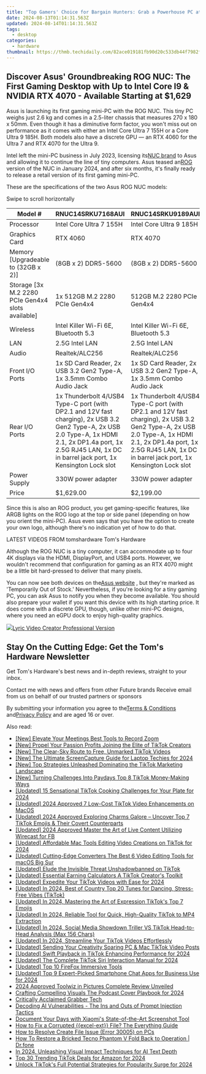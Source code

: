 ```yaml
---
title: "Top Gamers' Choice for Bargain Hunters: Grab a Powerhouse PC at Just $999—RTX 4060 & Ultra-Fast RAM"
date: 2024-08-13T01:14:31.563Z
updated: 2024-08-14T01:14:31.563Z
tags:
  - desktop
categories:
  - hardware
thumbnail: https://thmb.techidaily.com/82ace019181fb90d20c533db44f7982f837c984d09bf52bb3d1445c9e89ae06d.jpg
---
```


## Discover Asus' Groundbreaking ROG NUC: The First Gaming Desktop with Up to Intel Core I9 & NVIDIA RTX 4070 - Available Starting at $1,629

Asus is launching its first gaming mini-PC with the ROG NUC. This tiny PC weighs just 2.6 kg and comes in a 2.5-liter chassis that measures 270 x 180 x 50mm. Even though it has a diminutive form factor, you won't miss out on performance as it comes with either an Intel Core Ultra 7 155H or a Core Ultra 9 185H. Both models also have a discrete GPU — an RTX 4060 for the Ultra 7 and RTX 4070 for the Ultra 9.

 Intel left the mini-PC business in July 2023, licensing its[NUC brand](https://www.tomshardware.com/news/nuc-is-now-officially-part-of-the-asus-product-lineup) to Asus and allowing it to continue the line of tiny computers. Asus teased an[ROG](https://www.tomshardware.com/desktops/mini-pcs/asus-teases-rog-nuc-ready-to-be-unveiled-on-january-8) version of the NUC in January 2024, and after six months, it's finally ready to release a retail version of its first gaming mini-PC.

These are the specifications of the two Asus ROG NUC models:

 Swipe to scroll horizontally

| Model #                                             | RNUC14SRKU7168AUI                                                                                                                                                                                                  | RNUC14SRKU9189AUI                                                                                                                                                                                                  |
| --------------------------------------------------- | ------------------------------------------------------------------------------------------------------------------------------------------------------------------------------------------------------------------ | ------------------------------------------------------------------------------------------------------------------------------------------------------------------------------------------------------------------ |
| Processor                                           | Intel Core Ultra 7 155H                                                                                                                                                                                            | Intel Core Ultra 9 185H                                                                                                                                                                                            |
| Graphics Card                                       | RTX 4060                                                                                                                                                                                                           | RTX 4070                                                                                                                                                                                                           |
| Memory \[Upgradeable to (32GB x 2)\]                | (8GB x 2) DDR5-5600                                                                                                                                                                                                | (8GB x 2) DDR5-5600                                                                                                                                                                                                |
| Storage \[3x M.2 2280 PCIe Gen4x4 slots available\] | 1x 512GB M.2 2280 PCIe Gen4x4                                                                                                                                                                                      | 512GB M.2 2280 PCIe Gen4x4                                                                                                                                                                                         |
| Wireless                                            | Intel Killer Wi-Fi 6E, Bluetooth 5.3                                                                                                                                                                               | Intel Killer Wi-Fi 6E, Bluetooth 5.3                                                                                                                                                                               |
| LAN                                                 | 2.5G Intel LAN                                                                                                                                                                                                     | 2.5G Intel LAN                                                                                                                                                                                                     |
| Audio                                               | Realtek/ALC256                                                                                                                                                                                                     | Realtek/ALC256                                                                                                                                                                                                     |
| Front I/O Ports                                     | 1x SD Card Reader, 2x USB 3.2 Gen2 Type-A, 1x 3.5mm Combo Audio Jack                                                                                                                                               | 1x SD Card Reader, 2x USB 3.2 Gen2 Type-A, 1x 3.5mm Combo Audio Jack                                                                                                                                               |
| Rear I/O Ports                                      | 1x Thunderbolt 4/USB4 Type-C port (with DP2.1 and 12V fast charging), 2x USB 3.2 Gen2 Type-A, 2x USB 2.0 Type-A, 1x HDMI 2.1, 2x DP1.4a port, 1x 2.5G RJ45 LAN, 1x DC in barrel jack port, 1x Kensington Lock slot | 1x Thunderbolt 4/USB4 Type-C port (with DP2.1 and 12V fast charging), 2x USB 3.2 Gen2 Type-A, 2x USB 2.0 Type-A, 1x HDMI 2.1, 2x DP1.4a port, 1x 2.5G RJ45 LAN, 1x DC in barrel jack port, 1x Kensington Lock slot |
| Power Supply                                        | 330W power adapter                                                                                                                                                                                                 | 330W power adapter                                                                                                                                                                                                 |
| Price                                               | $1,629.00                                                                                                                                                                                                          | $2,199.00                                                                                                                                                                                                          |

 Since this is also an ROG product, you get gaming-specific features, like ARGB lights on the ROG logo at the top or side panel (depending on how you orient the mini-PC). Asus even says that you have the option to create your own logo, although there's no indication yet of how to do that.

 LATEST VIDEOS FROM tomshardware Tom's Hardware

 Although the ROG NUC is a tiny computer, it can accommodate up to four 4K displays via the HDMI, DisplayPort, and USB4 ports. However, we wouldn't recommend that configuration for gaming as an RTX 4070 might be a little bit hard-pressed to deliver that many pixels.

 You can now see both devices on the[Asus website](https://clk.tradedoubler.com/click?p=332082&a=2384895&epi=tomshardware-us-6479410811963061514&url=https%3A%2F%2Frog.asus.com%2Fus%2Fdesktops%2Fmini-pc%2Frog-nuc%2F) , but they're marked as 'Temporarily Out of Stock.' Nevertheless, if you're looking for a tiny gaming PC, you can ask Asus to notify you when they become available. You should also prepare your wallet if you want this device with its high starting price. It does come with a discrete GPU, though, unlike other mini-PC designs, where you need an eGPU dock to enjoy high-quality graphics.

<!-- affiliate ads begin -->
<a href="https://secure.2checkout.com/order/checkout.php?PRODS=11224199&QTY=1&AFFILIATE=108875&CART=1"><img src="https://secure.avangate.com/images/merchant/e09fdffe648a30658a9657bbed7b2388/products/copy_boxshot_lyricvideo.png" border="0">Lyric Video Creator Professional Version</a>
<!-- affiliate ads end -->
## Stay On the Cutting Edge: Get the Tom's Hardware Newsletter

 Get Tom's Hardware's best news and in-depth reviews, straight to your inbox.

 Contact me with news and offers from other Future brands  Receive email from us on behalf of our trusted partners or sponsors

 By submitting your information you agree to the[Terms & Conditions](https://futureplc.com/terms-conditions/) and[Privacy Policy](https://futureplc.com/privacy-policy/) and are aged 16 or over.


<ins class="adsbygoogle"
     style="display:block"
     data-ad-format="autorelaxed"
     data-ad-client="ca-pub-7571918770474297"
     data-ad-slot="1223367746"></ins>



<ins class="adsbygoogle"
     style="display:block"
     data-ad-client="ca-pub-7571918770474297"
     data-ad-slot="8358498916"
     data-ad-format="auto"
     data-full-width-responsive="true"></ins>

<span class="atpl-alsoreadstyle">Also read:</span>
<div><ul>
<li><a href="https://screen-activity-recording.techidaily.com/new-elevate-your-meetings-best-tools-to-record-zoom/"><u>[New] Elevate Your Meetings  Best Tools to Record Zoom</u></a></li>
<li><a href="https://tiktok-videos.techidaily.com/new-propel-your-passion-profits-joining-the-elite-of-tiktok-creators/"><u>[New] Propel Your Passion Profits  Joining the Elite of TikTok Creators</u></a></li>
<li><a href="https://tiktok-videos.techidaily.com/new-the-clear-sky-route-to-free-unmarked-tiktok-videos/"><u>[New] The Clear-Sky Route to Free, Unmarked TikTok Videos</u></a></li>
<li><a href="https://screen-activity-recording.techidaily.com/new-the-ultimate-screencapture-guide-for-laptop-techies-for-2024/"><u>[New] The Ultimate ScreenCapture Guide for Laptop Techies for 2024</u></a></li>
<li><a href="https://tiktok-videos.techidaily.com/new-top-strategies-unleashed-dominating-the-tiktok-marketing-landscape/"><u>[New] Top Strategies Unleashed  Dominating the TikTok Marketing Landscape</u></a></li>
<li><a href="https://tiktok-videos.techidaily.com/new-turning-challenges-into-paydays-top-8-tiktok-money-making-ways/"><u>[New] Turning Challenges Into Paydays  Top 8 TikTok Money-Making Ways</u></a></li>
<li><a href="https://tiktok-videos.techidaily.com/updated-15-sensational-tiktok-cooking-challenges-for-your-plate-for-2024/"><u>[Updated] 15 Sensational TikTok Cooking Challenges for Your Plate for 2024</u></a></li>
<li><a href="https://tiktok-videos.techidaily.com/updated-2024-approved-7-low-cost-tiktok-video-enhancements-on-macos/"><u>[Updated] 2024 Approved  7 Low-Cost TikTok Video Enhancements on MacOS</u></a></li>
<li><a href="https://tiktok-videos.techidaily.com/updated-2024-approved-exploring-charms-galore-uncover-top-7-tiktok-emojis-and-their-covert-counterparts/"><u>[Updated] 2024 Approved  Exploring Charms Galore – Uncover Top 7 TikTok Emojis & Their Covert Counterparts</u></a></li>
<li><a href="https://facebook-videos.techidaily.com/updated-2024-approved-master-the-art-of-live-content-utilizing-wirecast-for-fb/"><u>[Updated] 2024 Approved  Master the Art of Live Content  Utilizing Wirecast for FB</u></a></li>
<li><a href="https://tiktok-videos.techidaily.com/updated-affordable-mac-tools-editing-video-creations-on-tiktok-for-2024/"><u>[Updated] Affordable Mac Tools  Editing Video Creations on TikTok for 2024</u></a></li>
<li><a href="https://fox-glue.techidaily.com/updated-cutting-edge-converters-the-best-6-video-editing-tools-for-macos-big-sur/"><u>[Updated] Cutting-Edge Converters  The Best 6 Video Editing Tools for macOS Big Sur</u></a></li>
<li><a href="https://tiktok-videos.techidaily.com/updated-elude-the-invisible-threat-unshadowbanned-on-tiktok/"><u>[Updated] Elude the Invisible Threat  Unshadowbanned on TikTok</u></a></li>
<li><a href="https://tiktok-videos.techidaily.com/updated-essential-earning-calculators-a-tiktok-creators-toolkit/"><u>[Updated] Essential Earning Calculators  A TikTok Creator's Toolkit</u></a></li>
<li><a href="https://tiktok-videos.techidaily.com/updated-expedite-your-tiktok-videos-with-ease-for-2024/"><u>[Updated] Expedite Your TikTok Videos with Ease for 2024</u></a></li>
<li><a href="https://tiktok-videos.techidaily.com/updated-in-2024-best-of-country-top-20-tunes-for-dancing-stress-free-vibes-tiktok/"><u>[Updated] In 2024, Best of Country  Top 20 Tunes for Dancing, Stress-Free Vibes (TikTok)</u></a></li>
<li><a href="https://tiktok-videos.techidaily.com/updated-in-2024-mastering-the-art-of-expression-tiktoks-top-7-emojis/"><u>[Updated] In 2024, Mastering the Art of Expression  TikTok's Top 7 Emojis</u></a></li>
<li><a href="https://tiktok-videos.techidaily.com/updated-in-2024-reliable-tool-for-quick-high-quality-tiktok-to-mp4-extraction/"><u>[Updated] In 2024, Reliable Tool for Quick, High-Quality TikTok to MP4 Extraction</u></a></li>
<li><a href="https://tiktok-videos.techidaily.com/updated-in-2024-social-media-showdown-triller-vs-tiktok-head-to-head-analysis-max-156-chars/"><u>[Updated] In 2024, Social Media Showdown  Triller VS TikTok Head-to-Head Analysis (Max 156 Chars)</u></a></li>
<li><a href="https://tiktok-videos.techidaily.com/updated-in-2024-streamline-your-tiktok-videos-effortlessly/"><u>[Updated] In 2024, Streamline Your TikTok Videos Effortlessly</u></a></li>
<li><a href="https://tiktok-videos.techidaily.com/updated-sending-your-creativity-soaring-pc-and-mac-tiktok-video-posts/"><u>[Updated] Sending Your Creativity Soaring  PC & Mac TikTok Video Posts</u></a></li>
<li><a href="https://tiktok-videos.techidaily.com/updated-swift-playback-in-tiktok-enhancing-performance-for-2024/"><u>[Updated] Swift Playback in TikTok  Enhancing Performance for 2024</u></a></li>
<li><a href="https://tiktok-videos.techidaily.com/updated-the-complete-tiktok-siri-interaction-manual-for-2024/"><u>[Updated] The Complete TikTok Siri Interaction Manual for 2024</u></a></li>
<li><a href="https://digital-screen-recording.techidaily.com/updated-top-10-firefox-immersive-tools/"><u>[Updated] Top 10 FireFox Immersive Tools</u></a></li>
<li><a href="https://video-screen-grab.techidaily.com/updated-top-9-expert-picked-smartphone-chat-apps-for-business-use-for-2024/"><u>[Updated] Top 9 Expert-Picked Smartphone Chat Apps for Business Use for 2024</u></a></li>
<li><a href="https://some-guidance.techidaily.com/2024-approved-toolwiz-in-pictures-complete-review-unveiled/"><u>2024 Approved  Toolwiz in Pictures  Complete Review Unveiled</u></a></li>
<li><a href="https://extra-lessons.techidaily.com/crafting-compelling-visuals-the-podcast-cover-playbook-for-2024/"><u>Crafting Compelling Visuals  The Podcast Cover Playbook for 2024</u></a></li>
<li><a href="https://remote-screen-capture.techidaily.com/critically-acclaimed-grabber-tech/"><u>Critically Acclaimed Grabber Tech</u></a></li>
<li><a href="https://tech-revival.techidaily.com/decoding-ai-vulnerabilities-the-ins-and-outs-of-prompt-injection-tactics/"><u>Decoding AI Vulnerabilities - The Ins and Outs of Prompt Injection Tactics</u></a></li>
<li><a href="https://screen-activity-recording.techidaily.com/document-your-days-with-xiaomis-state-of-the-art-screenshot-tool/"><u>Document Your Days with Xiaomi's State-of-the-Art Screenshot Tool</u></a></li>
<li><a href="https://blog-min.techidaily.com/how-to-fix-a-corrupted-excel-ext-file-the-everything-guide-by-stellar-guide/"><u>How to Fix a Corrupted {{excel-ext}} File? The Everything Guide</u></a></li>
<li><a href="https://games-able.techidaily.com/how-to-resolve-create-file-issue-error-30005-on-pcs/"><u>How to Resolve Create File Issue (Error 30005) on PCs</u></a></li>
<li><a href="https://fix-guide.techidaily.com/how-to-restore-a-bricked-tecno-phantom-v-fold-back-to-operation-drfone-by-drfone-fix-android-problems-fix-android-problems/"><u>How To Restore a Bricked Tecno Phantom V Fold Back to Operation | Dr.fone</u></a></li>
<li><a href="https://some-approaches.techidaily.com/in-2024-unleashing-visual-impact-techniques-for-ai-text-depth/"><u>In 2024, Unleashing Visual Impact  Techniques for AI Text Depth</u></a></li>
<li><a href="https://tiktok-videos.techidaily.com/top-30-trending-tiktok-deals-for-amazon-for-2024/"><u>Top 30 Trending TikTok Deals for Amazon for 2024</u></a></li>
<li><a href="https://tiktok-videos.techidaily.com/unlock-tiktoks-full-potential-strategies-for-popularity-surge-for-2024/"><u>Unlock TikTok's Full Potential  Strategies for Popularity Surge for 2024</u></a></li>
</ul></div>
